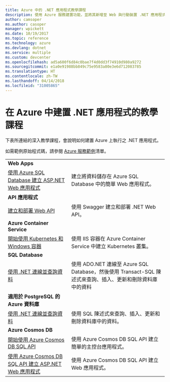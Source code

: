 ```yaml
---
title: Azure 中的 .NET 應用程式教學課程
description: 使用 Azure 服務建置功能，並將其新增至 Web 與行動裝置 .NET 應用程式的教學課程。
author: camsoper
ms.author: casoper
manager: wpickett
ms.date: 10/19/2017
ms.topic: reference
ms.technology: azure
ms.devlang: dotnet
ms.service: multiple
ms.custom: devcenter
ms.openlocfilehash: ad5a600f6d84c0bae7f4d0dd3f74910d980a9272
ms.sourcegitcommit: e1a0e91988bb849c75e9583a80e3e6d712083785
ms.translationtype: HT
ms.contentlocale: zh-TW
ms.lasthandoff: 04/14/2018
ms.locfileid: "31005865"
---
```

# <a name="tutorials-for-building-net-apps-in-azure"></a>在 Azure 中建置 .NET 應用程式的教學課程

下表所連結的深入教學課程，會說明如何建置 Azure 上執行之 .NET 應用程式。

如需範例原始程式碼，請參閱 [Azure 服務範例](https://azure.microsoft.com/resources/samples/?platform=dotnet)清單。

| | |
|---|---|
| **Web Apps**||
| [使用 Azure SQL Database 建立 ASP.NET Web 應用程式][1] | 建立將資料儲存在 Azure SQL Database 中的簡單 Web 應用程式。 | 
| **API 應用程式**||
| [建立和部署 Web API][3] | 使用 Swagger 建立和部署 .NET Web API。 | 
| **Azure Container Service** ||
| [開始使用 Kubernetes 和 Windows 容器][4] | 使用 IIS 容器在 Azure Container Service 中建立 Kubernetes 叢集。
| **SQL Database** ||
| [使用 .NET 連線並查詢資料][5] | 使用 ADO.NET 連線至 Azure SQL Database，然後使用 Transact-SQL 陳述式來查詢、插入、更新和刪除資料庫中的資料 | 
| **適用於 PostgreSQL 的 Azure 資料庫** ||
| [使用 .NET 連線並查詢資料][6] | 使用 SQL 陳述式來查詢、插入、更新和刪除資料庫中的資料。 | 
| **Azure Cosmos DB** ||
| [開始使用 Azure Cosmos DB SQL API][7] | 使用 Azure Cosmos DB SQL API 建立簡單的主控台應用程式。 | 
| [使用 Azure Cosmos DB SQL API 建立 ASP.NET Web 應用程式][8] | 使用 Azure Cosmos DB SQL API 建立 Web 應用程式。 | 

[1]: /azure/app-service-web/app-service-web-tutorial-dotnet-sqldatabase
[2]: /azure/cosmos-db/sql-api-dotnet-application
[3]: /azure/app-service-api/app-service-api-dotnet-get-started
[4]: /azure/container-service/container-service-kubernetes-windows-walkthrough
[5]: /azure/sql-database/sql-database-connect-query-dotnet
[6]: /azure/postgresql/connect-csharp
[7]: /azure/cosmos-db/sql-api-get-started
[8]: /azure/cosmos-db/sql-api-dotnet-application
